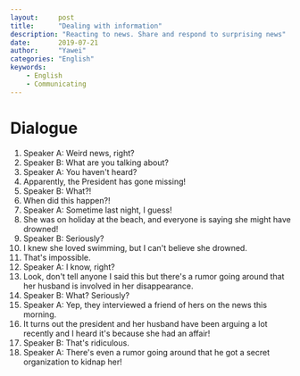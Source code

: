 ```yaml
---
layout:		post
title:		"Dealing with information"
description: "Reacting to news. Share and respond to surprising news"
date:		2019-07-21
author:		"Yawei"
categories: "English"
keywords:
    - English
    - Communicating
---
```



# Dialogue

1. Speaker A: Weird news, right?
2. Speaker B: What are you talking about?
3. Speaker A: You haven't heard?
4. Apparently, the President has gone missing!
5. Speaker B: What?!
6. When did this happen?!
7. Speaker A: Sometime last night, I guess!
8. She was on holiday at the beach, and everyone is saying she might have drowned!
9. Speaker B: Seriously?
10. I knew she loved swimming, but I can't believe she drowned.
11. That's impossible.
12. Speaker A: I know, right?
13. Look, don't tell anyone I said this but there's a rumor going around that her husband is involved in her disappearance.
14. Speaker B: What? Seriously?
15. Speaker A: Yep, they interviewed a friend of hers on the news this morning. 
16. It turns out the president and her husband have been arguing a lot recently and I heard it's because she had an affair!
17. Speaker B: That's ridiculous.
18. Speaker A: There's even a rumor going around that he got a secret organization to kidnap her!